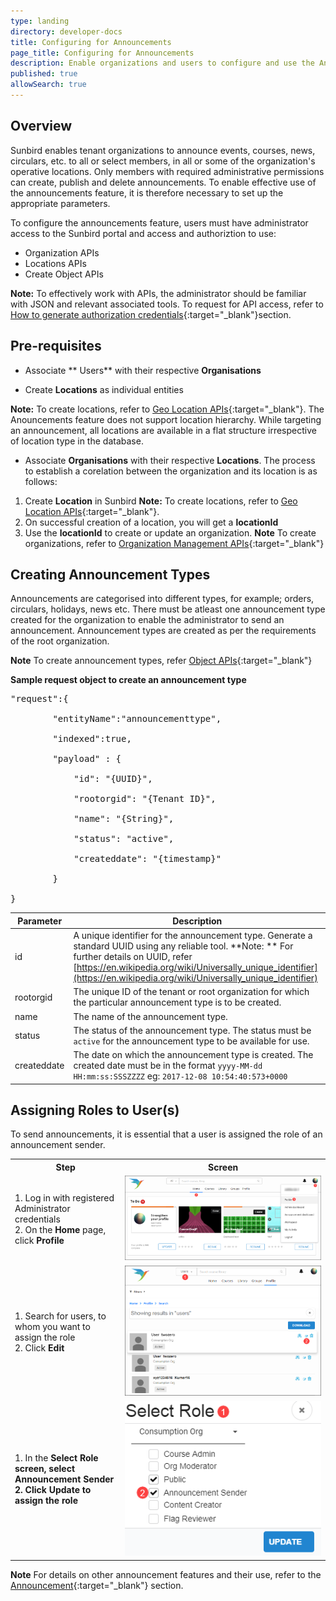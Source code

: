 ```yaml
---
type: landing
directory: developer-docs
title: Configuring for Announcements
page_title: Configuring for Announcements 
description: Enable organizations and users to configure and use the Announcement feature on Sunbird 
published: true
allowSearch: true
---
```

## Overview

Sunbird enables tenant organizations to announce events, courses, news, circulars, etc. to all or select members, in all or some of the organization's operative locations. Only members with required administrative permissions can create, publish and delete announcements. To enable effective use of the announcements feature, it is therefore necessary to set up the appropriate parameters. 

To configure the announcements feature, users must have administrator access to the Sunbird portal and access and authoriztion to use:

* Organization APIs 
* Locations APIs 
* Create Object APIs 

**Note:** To effectively work with APIs, the administrator should be familiar with JSON and relevant associated tools. To request for API access, refer to [How to generate authorization credentials](http://www.sunbird.org/developer-docs/telemetry/authtokengenerator_jslibrary/#how-to-generate-authorization-credentials){:target="_blank"}section.

## Pre-requisites

 + Associate ** Users** with their respective **Organisations**
 
 + Create **Locations** as individual entities 
 
 **Note:** To create locations, refer to [Geo Location APIs](http://www.sunbird.org/apis/geolocationapi/){:target="_blank"}. The Anouncements feature does not support location hierarchy. While targeting an announcement, all locations are available in a flat structure irrespective of location type in the database.
 
 + Associate **Organisations** with their respective **Locations**. The process to establish a corelation between the organization and its location is as follows: 
 
 1. Create **Location** in Sunbird
  **Note:** To create locations, refer to [Geo Location APIs](http://www.sunbird.org/apis/geolocationapi/){:target="_blank"}.
 2. On successful creation of a location, you will get a **locationId**
 3. Use the **locationId** to create or update an organization. 
 **Note** To create organizations, refer to [Organization Management APIs](http://www.sunbird.org/apis/orgapi/){:target="_blank"}
 
## Creating Announcement Types

Announcements are categorised into different types, for example; orders, circulars, holidays, news etc. There must be atleast one announcement type created for the organization to enable the administrator to send an announcement. Announcement types are created as per the requirements of the root organization.

**Note** To create announcement types, refer [Object APIs](http://www.sunbird.org/apis/objectapi/){:target="_blank"}

**Sample request object to create an announcement type**

<pre>
"request":{

        "entityName":"announcementtype",

        "indexed":true,

        "payload" : {

        	"id": "{UUID}",

        	"rootorgid": "{Tenant ID}",

            "name": "{String}",

            "status": "active",

            "createddate": "{timestamp}"

        }

}
</pre>

| Parameter   | Description                                                                                                                                                                                                                                                                |
|-------------|----------------------------------------------------------------------------------------------------------------------------------------------------------------------------------------------------------------------------------------------------------------------------|
| id          | A unique identifier for the announcement type. Generate a standard UUID using any reliable tool.  **Note: ** For further details on UUID, refer [https://en.wikipedia.org/wiki/Universally_unique_identifier](https://en.wikipedia.org/wiki/Universally_unique_identifier) |
| rootorgid   | The unique ID of the tenant or root organization for which the particular announcement type is to be created.                                                                                                                                                              |
| name        | The name of the announcement type.                                                                                                                                                                                                                                         |
| status      | The status of the announcement type. The status must be ```active``` for the announcement type to be available for use.                                                                                                                                                    |
| createddate | The date on which the announcement type is created. The created date must be in the format ```yyyy-MM-dd HH:mm:ss:SSSZZZZ``` eg: ```2017-12-08 10:54:40:573+0000```                                                                                                        |

## Assigning Roles to User(s)

To send announcements, it is essential that a user is assigned the role of an announcement sender.

<table>
  <tr>
    <th style="width:35%;">Step</th>
    <th style="width:65%;">Screen</th>
  </tr>
  <tr>
      <td>1. Log in with registered Administrator credentials <br>2. On the <b>Home</b> page, click <b>Profile</b> </td>
      <td><img src="pages/features-documentation/images/announcement/assignuserrole1.png"></td>
  </tr>
  <tr>
    <td>1. Search for users, to whom you want to assign the role <br>2. Click <b>Edit</b> </td>
    <td><img src="pages/features-documentation/images/announcement/assignuserrole2.png"></td>
  </tr>
  <tr>
    <td>1. In the <b>Select Role<b> screen, select <b>Announcement Sender</b> <br>2. Click <b>Update</b> to assign the role</td>
    <td><img src="pages/features-documentation/images/announcement/assignuserrole3.png"></td>
  </tr>
</table>

**Note** For details on other announcement features and their use, refer to the [Announcement](http://www.sunbird.org/features-documentation/announcement/){:target="_blank"} section.
     
         
